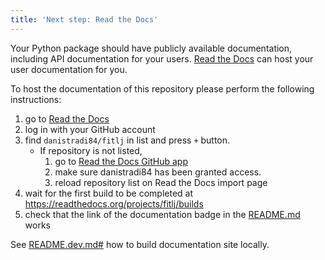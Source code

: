 ```yaml
---
title: 'Next step: Read the Docs'
---
```


Your Python package should have publicly available documentation, including API documentation for your users.
[Read the Docs](https://readthedocs.org) can host your user documentation for you.

To host the documentation of this repository please perform the following instructions:

1. go to [Read the Docs](https://readthedocs.org/dashboard/import/?)
1. log in with your GitHub account
1. find `danistradi84/fitlj` in list and press `+` button.
   * If repository is not listed,
      1. go to [Read the Docs GitHub app](https://github.com/settings/connections/applications/fae83c942bc1d89609e2)
      2. make sure danistradi84 has been granted access.
      3. reload repository list on Read the Docs import page
1. wait for the first build to be completed at <https://readthedocs.org/projects/fitlj/builds>
1. check that the link of the documentation badge in the [README.md](https://github.com/danistradi84/fitlj) works

See [README.dev.md#](https://github.com/danistradi84/fitlj/blob/main/README.dev.md#generating-the-api-docs) how to build documentation site locally.
